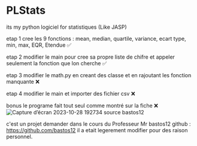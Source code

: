 # PLStats
its my python logiciel for statistiques (Like JASP)

etap 1 cree les 9 fonctions : mean, median, quartile, variance, ecart type, min, max, EQR, Etendue ✅

etap 2 modifier le main pour cree sa propre liste de chifre et appeler seulement la fonction que lon cherche ✅

etap 3 modifier le math.py en creant des classe et en rajoutant les fonction manquante ❌

etap 4 modifier le main et importer des fichier csv ❌


bonus le programe fait tout seul comme montré sur la fiche ❌
![Capture d’écran 2023-10-28 192734](https://github.com/Ryad-ht/PLStats/assets/125749863/00b59899-48be-47e9-81b6-09abe9c9776f)
source bastos12




c'est un projet demander dans le cours du Professeur Mr bastos12 github : https://github.com/bastos12
il a etait legerement modifier pour des raison personnel.
